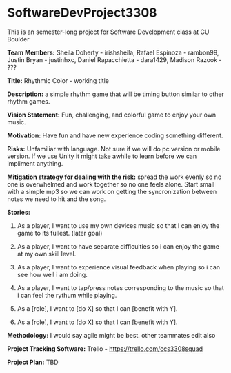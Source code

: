 # SoftwareDevProject3308
This is an semester-long project for Software Development class at CU Boulder

**Team Members:** Sheila Doherty - irishsheila, Rafael Espinoza - rambon99, Justin Bryan - justinhxc, Daniel Rapacchietta - dara1429, Madison Razook - ???

**Title:** Rhythmic Color - working title

**Description:** a simple rhythm game that will be timing button similar to other rhythm games.

**Vision Statement:** Fun, challenging, and colorful game to enjoy your own music.

**Motivation:** Have fun and have new experience coding something different.

**Risks:** Unfamiliar with language. Not sure if we will do pc version or mobile version. If we use Unity it might take awhile to learn before we can impliment anything.

**Mitigation strategy for dealing with the risk:** spread the work evenly so no one is overwhelmed and work together so no one feels alone. Start small with a simple mp3 so we can work on getting the syncronization between notes we need to hit and the song.

**Stories:**

1. As a player, I want to use my own devices music so that I can enjoy the game to its fullest. (later goal)

2. As a player, I want to have separate difficulties so i can enjoy the game at my own skill level.

3. As a player, I want to experience visual feedback when playing so i can see how well i am doing.

4. As a player, I want to tap/press notes corresponding to the music so that i can feel the rythum while playing.

5. As a [role], I want to [do X] so that I can [benefit with Y].

6. As a [role], I want to [do X] so that I can [benefit with Y].

**Methodology:** I would say agile might be best. other teammates edit also

**Project Tracking Software:** Trello - https://trello.com/ccs3308squad

**Project Plan:** TBD

